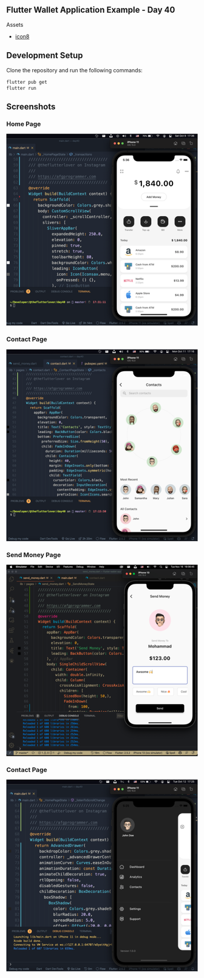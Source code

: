 ## Flutter Wallet Application Example - Day 40


Assets 
* [icon8](https://icons8.com)



## Development Setup
Clone the repository and run the following commands:
```
flutter pub get
flutter run
```

## Screenshots

### Home Page
<img src="assets/screenshot/home-page.png" />

### Contact Page
<img src="assets/screenshot/contact-page-2.png" />

### Send Money Page
<img src="assets/screenshot/send-money-page.png" />

### Contact Page
<img src="assets/screenshot/drawer.png" />

